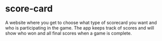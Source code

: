 # score-card
A website where you get to choose what type of scorecard you want and who is participating in the game. The app keeps track of scores and will show who won and all final scores when a game is complete.
